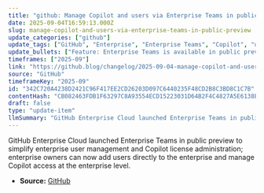 ```yaml
---
title: "github: Manage Copilot and users via Enterprise Teams in public preview"
date: 2025-09-04T16:59:13.000Z
slug: manage-copilot-and-users-via-enterprise-teams-in-public-preview
update_categories: ["github"]
update_tags: ["GitHub", "Enterprise", "Enterprise Teams", "Copilot", "user-management", "licenses", "public-preview", "admin"]
update_bullets: ["Feature: Enterprise Teams is available in public preview on GitHub Enterprise Cloud.", "Purpose: Streamlines enterprise user and Copilot license management for businesses.", "Capability: Enterprise owners can add users directly to the enterprise.", "Management: Makes it easier to administer Copilot licenses and user access across an enterprise.", "Source: Announcement published on The GitHub Blog."]
timeframes: ["2025-09"]
link: "https://github.blog/changelog/2025-09-04-manage-copilot-and-users-via-enterprise-teams-in-public-preview"
source: "GitHub"
timeframeKey: "2025-09"
id: "342C720A4238D2421C96F417EE2CD26203D097C6440235F48CD2B8C3BD8C1C7B"
contentHash: "CB082463FDB1F63297C8A93554ECD15223031D64B2F4C4827A5E6138ECB5A3B2"
draft: false
type: "update-item"
llmSummary: "GitHub Enterprise Cloud launched Enterprise Teams in public preview to simplify enterprise user management and Copilot license administration; enterprise owners can now add users directly to the enterprise and manage Copilot access at the enterprise level."
---
```


GitHub Enterprise Cloud launched Enterprise Teams in public preview to simplify enterprise user management and Copilot license administration; enterprise owners can now add users directly to the enterprise and manage Copilot access at the enterprise level.

- **Source:** [GitHub](https://github.blog/changelog/2025-09-04-manage-copilot-and-users-via-enterprise-teams-in-public-preview)
